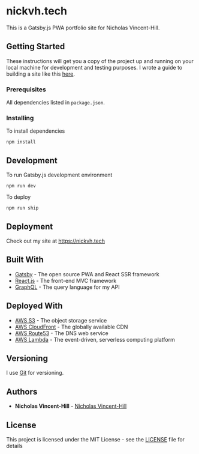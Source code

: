 # nickvh.tech

This is a Gatsby.js PWA portfolio site for Nicholas Vincent-Hill.

## Getting Started

These instructions will get you a copy of the project up and running on your local machine for development and testing purposes. I wrote a guide to building a site like this [here](https://hackernoon.com/how-to-build-and-deploy-a-beautiful-personal-portfolio-site-with-aws-s3-route53-and-cloudfront-af125ccbb1c2).

### Prerequisites

All dependencies listed in `package.json`.

### Installing

To install dependencies

```
npm install
```

## Development

To run Gatsby.js development environment

```
npm run dev
```

To deploy

```
npm run ship
```

## Deployment

Check out my site at https://nickvh.tech

## Built With

- [Gatsby](https://www.gatsbyjs.org/) - The open source PWA and React SSR framework
- [React.js](https://reactjs.org/) - The front-end MVC framework
- [GraphQL](https://graphql.org/) - The query language for my API

## Deployed With

- [AWS S3](https://aws.amazon.com/s3/) - The object storage service
- [AWS CloudFront](https://aws.amazon.com/cloudfront/) - The globally available CDN
- [AWS Route53](https://aws.amazon.com/route53/) - The DNS web service
- [AWS Lambda](https://aws.amazon.com/lambda/) - The event-driven, serverless computing platform

## Versioning

I use [Git](https://git-scm.com/) for versioning.

## Authors

- **Nicholas Vincent-Hill** - [Nicholas Vincent-Hill](http://nickvh.tech/)

## License

This project is licensed under the MIT License - see the [LICENSE](LICENSE) file for details

